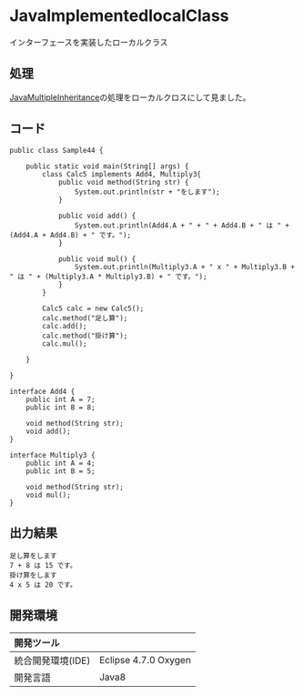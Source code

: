 # JavaImplementedlocalClass
インターフェースを実装したローカルクラス
## 処理
[JavaMultipleInheritance](https://github.com/xekid78/JavaMultipleInheritance)の処理をローカルクロスにして見ました。

## コード
```
public class Sample44 {

	public static void main(String[] args) {
		class Calc5 implements Add4, Multiply3{
		    public void method(String str) {
		        System.out.println(str + "をします");
		    }

		    public void add() {
		    	System.out.println(Add4.A + " + " + Add4.B + " は " + (Add4.A + Add4.B) + " です。");
		    }

		    public void mul() {
		    	System.out.println(Multiply3.A + " x " + Multiply3.B + " は " + (Multiply3.A * Multiply3.B) + " です。");
		    }
		}

		Calc5 calc = new Calc5();
        calc.method("足し算");
        calc.add();
        calc.method("掛け算");
        calc.mul();

	}

}

interface Add4 {
	public int A = 7;
	public int B = 8;

	void method(String str);
    void add();
}

interface Multiply3 {
	public int A = 4;
	public int B = 5;

	void method(String str);
    void mul();
}
```

## 出力結果  
```
足し算をします
7 + 8 は 15 です。
掛け算をします
4 x 5 は 20 です。
```
  
## 開発環境
| 開発ツール |  |
|:-|:-|
| 統合開発環境(IDE) | Eclipse 4.7.0 Oxygen |
| 開発言語 | Java8 |
